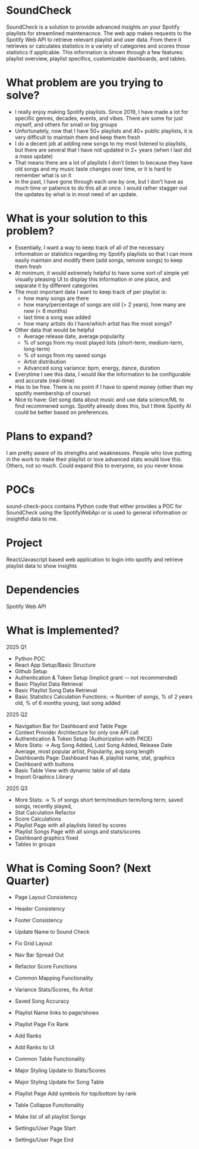 # SoundCheck
SoundCheck is a solution to provide advanced insights on your Spotify playlists for streamlined maintenacnce. The web app makes requests to the Spotify Web API to retrieve relevant playlist and user data. From there it retrieves or calculates statistics in a variety of categories and scores those statistics if applicable. This information is shown through a few features: playlist overview, playlist specifics, customizable dashboards, and tables.

# What problem are you trying to solve?
- I really enjoy making Spotify playlists. Since 2019, I have made a lot for specific genres, decades, events, and vibes. There are some for just myself, and others for small or big groups
- Unfortunately, now that I have 50+ playlists and 40+ public playlists, it is very difficult to maintain them and keep them fresh
- I do a decent job at adding new songs to my most listened to playlists, but there are several that I have not updated in 2+ years (when I last did a mass update)
- That means there are a lot of playlists I don’t listen to because they have old songs and my music taste changes over time, or it is hard to remember what is on it
- In the past, I have gone through each one by one, but I don’t have as much time or patience to do this all at once. I would rather stagger out the updates by what is in most need of an update.

# What is your solution to this problem?
- Essentially, I want a way to keep track of all of the necessary information or statistics regarding my Spotify playlists so that I can more easily maintain and modify them (add songs, remove songs) to keep them fresh
- At minimum, it would extremely helpful to have some sort of simple yet visually pleasing UI to display this information in one place, and separate it by different categories
- The most important data I want to keep track of per playlist is:
  - how many songs are there
  - how many/percentage of songs are old (> 2 years), how many are new (< 6 months)
  - last time a song was added
  - how many artists do I have/which artist has the most songs?
- Other data that would be helpful
  - Average release date, average popularity
  - % of songs from my most played lists (short-term, medium-term, long-term)
  - % of songs from my saved songs
  - Artist distribution
  - Advanced song variance: bpm, energy, dance, duration
- Everytime I see this data, I would like the information to be configurable and accurate (real-time)
- Has to be free. There is no point if I have to spend money (other than my spotify membership of course)
- Nice to have: Get song data about music and use data science/ML to find recommened songs. Spotify already does this, but I think Spotify AI could be better based on preferences.

# Plans to expand?
I am pretty aware of its strengths and weaknesses. People who love putting in the work to make their playlist or love advanced stats would love this. Others, not so much. Could expand this to everyone,
so you never know.

# POCs
sound-check-pocs contains Python code that either provides a POC for SoundCheck using the SpotifyWebApi or is used to general information or insightful data to me.

# Project
React/Javascript based web application to login into spotify and retrieve playlist data to show insights

# Dependencies
Spotify Web API

# What is Implemented?
2025 Q1
- Python POC
- React App Setup/Basic Structure
- Github Setup
- Authentication & Token Setup (Implicit grant -- not recommended)
- Basic Playlist Data Retrieval
- Basic Playlist Song Data Retrieval
- Basic Statistics Calculation Functions: 
-> Number of songs, % of 2 years old, % of 6 months young, last song added

2025 Q2
- Navigation Bar for Dashboard and Table Page
- Context Provider Architecture for only one API call
- Authentication & Token Setup (Authorization with PKCE)
- More Stats: 
-> Avg Song Added, Last Song Added, Release Date Average, most popular artist, Popularity, avg song length
- Dashboards Page: Dashboard has #, playlist name, stat, graphics
- Dashboard with buttons
- Basic Table View with dynamic table of all data
- Import Graphics Library

2025 Q3
- More Stats:
-> % of songs short term/medium term/long term, saved songs, recently played, 
- Stat Calculation Refactor
- Score Calculations
- Playlist Page with all playlists listed by scores
- Playlist Songs Page with all songs and stats/scores
- Dashboard graphics fixed
- Tables in groups

# What is Coming Soon? (Next Quarter)
- Page Layout Consistency
- Header Consistency
- Footer Consistency
- Update Name to Sound Check
- Fix Grid Layout
- Nav Bar Spread Out
- Refactor Score Functions
- Common Mapping Functionality

- Variance Stats/Scores, fix Artist
- Saved Song Accuracy
- Playlist Name links to page/shows
- Playlist Page Fix Rank
- Add Ranks
- Add Ranks to UI
- Common Table Functionality

- Major Styling Update to Stats/Scores
- Major Styling Update for Song Table
- Playlist Page Add symbols for top/bottom by rank

- Table Collapse Functionality
- Make list of all playlist Songs 
- Settings/User Page Start
- Settings/User Page End